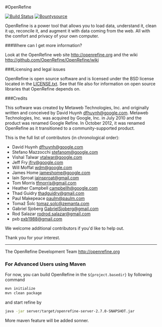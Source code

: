 #OpenRefine

[![Build Status](https://travis-ci.org/OpenRefine/OpenRefine.png?branch=master)](https://travis-ci.org/OpenRefine/OpenRefine) [![Bountysource](https://www.bountysource.com/badge/tracker?tracker_id=32795)](https://www.bountysource.com/trackers/32795-open-refine?utm_source=32795&utm_medium=shield&utm_campaign=TRACKER_BADGE)

OpenRefine is a power tool that allows you to load data, understand it,
clean it up, reconcile it, and augment it with data coming from
the web. All with the comfort and privacy of 
your own computer.


###Where can I get more information?

Look at the OpenRefine web site http://openrefine.org and the wiki http://github.com/OpenRefine/OpenRefine/wiki

###Licensing and legal issues

OpenRefine is open source software and is licensed under the BSD license
located in the [LICENSE.txt](LICENSE.txt). See that file also for information on open source
libraries that OpenRefine depends on.

###Credits

This software was created by Metaweb Technologies, Inc. and originally written
and conceived by David Huynh <dfhuynh@google.com>. Metaweb Technologies, Inc.
was acquired by Google, Inc. in July 2010 and the product was renamed Google Refine.
In October 2012, it was renamed OpenRefine as it transitioned to a 
community-supported product.

This is the full list of contributors (in chronological order):

 - David Huynh <dfhuynh@google.com>
 - Stefano Mazzocchi <stefanom@google.com>
 - Vishal Talwar <vtalwar@google.com> 
 - Jeff Fry <jfry@google.com>
 - Will Moffat <wdm@google.com>
 - James Home <jameshome@google.com>
 - Iain Sproat <iainsproat@gmail.com>
 - Tom Morris <tfmorris@gmail.com>
 - Heather Campbell <campbellh@google.com>
 - Thad Guidry <thadguidry@gmail.com>
 - Paul Makepeace <paulm@paulm.com>
 - Tomaž Šolc <tomaz.solc@zemanta.com>
 - Gabriel Sjoberg <GabrielSjoberg@gmail.com>
 - Rod Salazar <rodrod.salazar@gmail.com>
 - pxb <pxb1988@gmail.com>
 
We welcome additional contributors if you'd like to help out.

Thank you for your interest.

----
The OpenRefine Development Team
http://openrefine.org


### For Advanced Users using Maven
For now, you can build OpenRefine in the `${project.basedir}` by following command
```sh
mvn initialize
mvn clean package
```
and start refine by
```sh
java -jar server/target/openrefine-server-2.7.0-SNAPSHOT.jar
```
More maven feature will be added sonner.